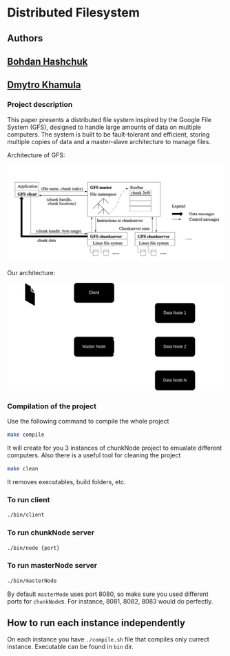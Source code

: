 # Distributed Filesystem

## Authors
## [Bohdan Hashchuk](https://github.com/gashchukk)
## [Dmytro Khamula](https://github.com/hamuladm)

### Project description
This paper presents a distributed file system inspired by the Google File System (GFS), designed to handle large amounts of data on multiple computers. The system is built to be fault-tolerant and efficient, storing multiple copies of data and a master-slave architecture to manage files.

Architecture of GFS:

![](imgs/gfs.png)

Our architecture:

![](imgs/dfs.png)

### Compilation of the project
Use the following command to compile the whole project
```bash
make compile
```
It will create for you 3 instances of chunkNode project to emualate different computers.
Also there is a useful tool for cleaning the project
```bash
make clean
```
It removes executables, build folders, etc.


### To run client
```bash
./bin/client
```

### To run chunkNode server
```bash
./bin/node {port}
```

### To run masterNode server
```bash
./bin/masterNode
```

By default `masterMode` uses port 8080, so make sure you used different ports for `chunkNode`s. For instance, 8081, 8082, 8083 would do perfectly.

## How to run each instance independently
On each instance you have `./compile.sh` file that compiles only currect instance. Executable can be found in `bin` dir.


